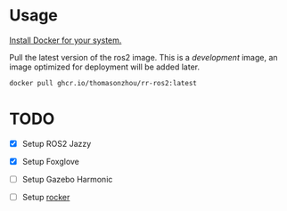 # Usage 

[Install Docker for your system.](https://docs.docker.com/engine/install/)

Pull the latest version of the ros2 image. This is a *development* image, an image optimized for deployment will be added later.

```sh
docker pull ghcr.io/thomasonzhou/rr-ros2:latest
```


# TODO

- [x] Setup ROS2 Jazzy
- [x] Setup Foxglove
- [ ] Setup Gazebo Harmonic

- [ ] Setup [rocker](https://github.com/osrf/rocker)
